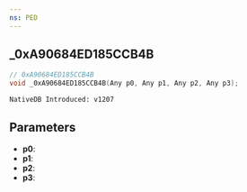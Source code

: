 ```yaml
---
ns: PED
---
```

## _0xA90684ED185CCB4B

```c
// 0xA90684ED185CCB4B
void _0xA90684ED185CCB4B(Any p0, Any p1, Any p2, Any p3);
```

```
NativeDB Introduced: v1207
```

## Parameters
* **p0**:
* **p1**:
* **p2**:
* **p3**:
